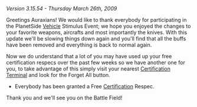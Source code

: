 _Version 3.15.54 - Thursday March 26th, 2009_

Greetings Auraxians! We would like to thank everybody for participating in the
PlanetSide [Vehicle](../vehicles/Vehicle.md) Stimulus Event; we hope you enjoyed
the changes to your favorite weapons, aircrafts and most importantly the knives.
With this update we'll be slowing things down again and you'll find that all the
buffs have been removed and everything is back to normal again.

Now we do understand that a lot of you may have used up your free certification
respecs over the past few weeks so we have another one for you, to take
advantage of this simply visit your nearest
[Certification Terminal](../items/Certification_Terminal.md) and look for the
Forget All button.

- Everybody has been granted a Free
  [Certification](../certifications/Certification.md) Respec.

Thank you and we'll see you on the Battle Field!
